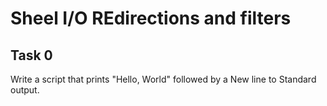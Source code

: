 # Sheel I/O REdirections and filters
## Task 0
Write a script that prints "Hello, World" followed by a New line to Standard output.
